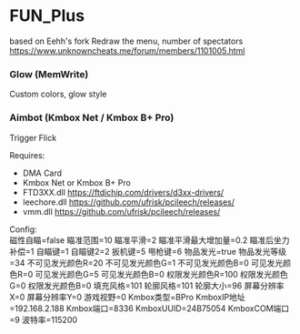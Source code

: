 # FUN_Plus
based on Eehh's fork
Redraw the menu, number of spectators
https://www.unknowncheats.me/forum/members/1101005.html

### Glow (MemWrite)
Custom colors, glow style
### Aimbot (Kmbox Net / Kmbox B+ Pro)
Trigger
Flick

Requires:  
- DMA Card
- Kmbox Net or Kmbox B+ Pro
- FTD3XX.dll https://ftdichip.com/drivers/d3xx-drivers/
- leechore.dll https://github.com/ufrisk/pcileech/releases/
- vmm.dll https://github.com/ufrisk/pcileech/releases/

Config:  
磁性自瞄=false
瞄准范围=10
瞄准平滑=2
瞄准平滑最大增加量=0.2
瞄准后坐力补偿=1
自瞄键=1
自瞄键2=2
扳机键=5
甩枪键=6
物品发光=true
物品发光等级=34
不可见发光颜色R=20
不可见发光颜色G=1
不可见发光颜色B=0
可见发光颜色R=0
可见发光颜色G=5
可见发光颜色B=0
权限发光颜色R=100
权限发光颜色G=0
权限发光颜色B=0
填充风格=101
轮廓风格=101
轮廓大小=96
屏幕分辨率X=0
屏幕分辨率Y=0
游戏视野=0
Kmbox类型=BPro
KmboxIP地址=192.168.2.188
Kmbox端口=8336
KmboxUUID=24B75054
KmboxCOM端口=9
波特率=115200
